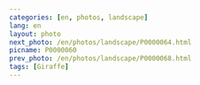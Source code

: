 ```yaml
---
categories: [en, photos, landscape]
lang: en
layout: photo
next_photo: /en/photos/landscape/P0000064.html
picname: P0000060
prev_photo: /en/photos/landscape/P0000068.html
tags: [Giraffe]
---
```

